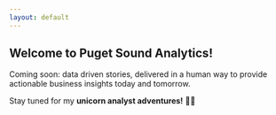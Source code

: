 ```yaml
---
layout: default
---
```


## Welcome to Puget Sound Analytics!

Coming soon: data driven stories, delivered in a human way to provide actionable business insights today and tomorrow.

Stay tuned for my **unicorn analyst adventures!** 🦄✨
